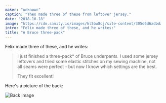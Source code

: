 ```yaml
---
maker: "unknown"
caption: "Theo made three of these from leftover jersey."
date: "2018-10-18"
image: "https://cdn.sanity.io/images/hl5bw8cj/site-content/305d6d6adbdad633bc2cd33b0de6f7a199a38c28-3043x2282.jpg"
intro: "Felix made three of these, and he writes:"
title: "A Bruce three-pack"
---
```


Felix made three of these, and he writes:

> I just finished a three-pack* of Bruce underpants. I used some jersey leftovers and tried some elastic stitches on my sewing machine, not all seams were perfect - but now I know which settings are the best. 
> 
> They fit excellent!

Here's a picture of the back:

![Back image](https://posts.freesewing.org/uploads/bruce_three_pack_back_6ed8c9ae38.jpg "Back image")
